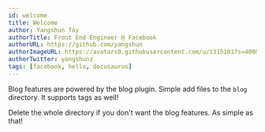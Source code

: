 ```yaml
---
id: welcome
title: Welcome
author: Yangshun Tay
authorTitle: Front End Engineer @ Facebook
authorURL: https://github.com/yangshun
authorImageURL: https://avatars0.githubusercontent.com/u/1315101?s=400&v=4
authorTwitter: yangshunz
tags: [facebook, hello, docusaurus]
---
```


Blog features are powered by the blog plugin. Simple add files to the `blog` directory. It supports tags as well!

Delete the whole directory if you don't want the blog features. As simple as that!
